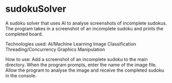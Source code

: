 # sudokuSolver
A sudoku solver that uses AI to analyse screenshots of incomplete sudokus. The program takes in a screenshot of an incomplete sudoku and prints the completed board.

Technologies used:
AI/Machine Learning Image Classification
Threading/Concurrency
Graphics Manipulation

How to use:
Add a screenshot of an incomplete sudoku to the main directory. When the program prompts, enter the name of the image file.
Allow the program to analyse the image and receive the completed sudoku in the console.

